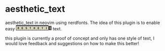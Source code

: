 # aesthetic_text
aesthetic_text in neovim using nerdfonts. The idea of this plugin is to enable easy ![Aesthetic text using nerdfonts](https://github.com/jamesonBradfield/aesthetic_text/blob/main/screenshots/aesthetic.png) text.

this plugin is currently a proof of concept and only has one style of text, I would love feedback and suggestions on how to make this better!
